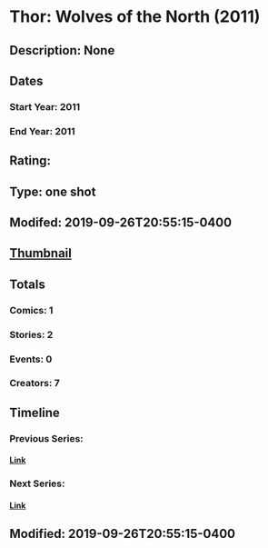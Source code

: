 # Thor: Wolves of the North (2011)
## Description: None
## Dates
### Start Year: 2011
### End Year: 2011
## Rating: 
## Type: one shot
## Modifed: 2019-09-26T20:55:15-0400
## [Thumbnail](http://i.annihil.us/u/prod/marvel/i/mg/b/40/image_not_available.jpg)
## Totals
### Comics: 1
### Stories: 2
### Events: 0
### Creators: 7
## Timeline
### Previous Series: 
#### [Link]()
### Next Series: 
#### [Link]()
## Modified: 2019-09-26T20:55:15-0400